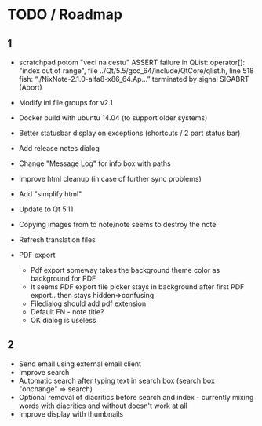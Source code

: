 # TODO / Roadmap
## 1

* scratchpad potom "veci na cestu"
  ASSERT failure in QList<T>::operator[]: "index out of range", file ../Qt/5.5/gcc_64/include/QtCore/qlist.h, line 518
  fish: “./NixNote-2.1.0-alfa8-x86_64.Ap…” terminated by signal SIGABRT (Abort)

* Modify ini file groups for v2.1
* Docker build with ubuntu 14.04 (to support older systems)
* Better statusbar display on exceptions (shortcuts / 2 part status bar)
* Add release notes dialog
* Change "Message Log" for info box with paths

* Improve html cleanup (in case of further sync problems)
* Add "simplify html"  
* Update to Qt 5.11 
* Copying images from to note/note seems to destroy the note
* Refresh translation files
* PDF export
    * Pdf export someway takes the background theme color as background for PDF
    * It seems PDF export file picker stays in background after first PDF export.. then stays hidden=>confusing
    * Filedialog should add pdf extension
    * Default FN - note title?
    * OK dialog is useless

## 2
* Send email using external email client
* Improve search 
* Automatic search after typing text in search box (search box "onchange" => search)
* Optional removal of diacritics before search and index - currently mixing words with 
  diacritics and without doesn't work at all 
* Improve display with thumbnails
  
